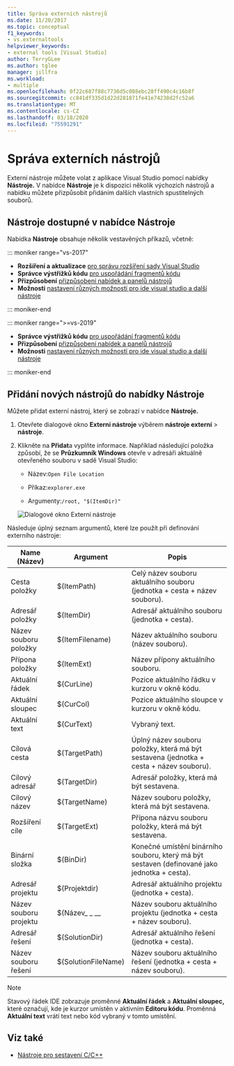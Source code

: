 ```yaml
---
title: Správa externích nástrojů
ms.date: 11/20/2017
ms.topic: conceptual
f1_keywords:
- vs.externaltools
helpviewer_keywords:
- external tools [Visual Studio]
author: TerryGLee
ms.author: tglee
manager: jillfra
ms.workload:
- multiple
ms.openlocfilehash: 0f22c687f88c7736d5c088ebc28ff490c4c16b8f
ms.sourcegitcommit: cc841df335d1d22d281871fe41e74238d2fc52a6
ms.translationtype: MT
ms.contentlocale: cs-CZ
ms.lasthandoff: 03/18/2020
ms.locfileid: "75591291"
---
```

# <a name="manage-external-tools"></a>Správa externích nástrojů

Externí nástroje můžete volat z aplikace Visual Studio pomocí nabídky **Nástroje.** V nabídce **Nástroje** je k dispozici několik výchozích nástrojů a nabídku můžete přizpůsobit přidáním dalších vlastních spustitelných souborů.

## <a name="tools-available-on-the-tools-menu"></a>Nástroje dostupné v nabídce Nástroje

Nabídka **Nástroje** obsahuje několik vestavěných příkazů, včetně:

::: moniker range="vs-2017"

* **Rozšíření a aktualizace** [pro správu rozšíření sady Visual Studio](finding-and-using-visual-studio-extensions.md)
* **Správce výstřižků kódu** [pro uspořádání fragmentů kódu](code-snippets.md)
* **Přizpůsobení** [přizpůsobení nabídek a panelů nástrojů](how-to-customize-menus-and-toolbars-in-visual-studio.md)
* **Možnosti** [nastavení různých možností pro ide visual studio a další nástroje](reference/options-dialog-box-visual-studio.md)

::: moniker-end

::: moniker range=">=vs-2019"

* **Správce výstřižků kódu** [pro uspořádání fragmentů kódu](code-snippets.md)
* **Přizpůsobení** [přizpůsobení nabídek a panelů nástrojů](how-to-customize-menus-and-toolbars-in-visual-studio.md)
* **Možnosti** [nastavení různých možností pro ide visual studio a další nástroje](reference/options-dialog-box-visual-studio.md)

::: moniker-end

## <a name="add-new-tools-to-the-tools-menu"></a>Přidání nových nástrojů do nabídky Nástroje

Můžete přidat externí nástroj, který se zobrazí v nabídce **Nástroje.**

1. Otevřete dialogové okno **Externí nástroje** výběrem **nástroje externí** > **nástroje**.

1. Klikněte na **Přidat**a vyplňte informace. Například následující položka způsobí, že se **Průzkumník Windows** otevře v adresáři aktuálně otevřeného souboru v sadě Visual Studio:

   * Název:`Open File Location`

   * Příkaz:`explorer.exe`

   * Argumenty:`/root, "$(ItemDir)"`

   ![Dialogové okno Externí nástroje](media/external-tools-dialog.png)

Následuje úplný seznam argumentů, které lze použít při definování externího nástroje:

|Name (Název)|Argument|Popis|
|----------|--------------|-----------------|
|Cesta položky|$(ItemPath)|Celý název souboru aktuálního souboru (jednotka + cesta + název souboru).|
|Adresář položky|$(ItemDir)|Adresář aktuálního souboru (jednotka + cesta).|
|Název souboru položky|$(ItemFilename)|Název aktuálního souboru (název souboru).|
|Přípona položky|$(ItemExt)|Název přípony aktuálního souboru.|
|Aktuální řádek|$(CurLine)|Pozice aktuálního řádku v kurzoru v okně kódu.|
|Aktuální sloupec|$(CurCol)|Pozice aktuálního sloupce v kurzoru v okně kódu.|
|Aktuální text|$(CurText)|Vybraný text.|
|Cílová cesta|$(TargetPath)|Úplný název souboru položky, která má být sestavena (jednotka + cesta + název souboru).|
|Cílový adresář|$(TargetDir)|Adresář položky, která má být sestavena.|
|Cílový název|$(TargetName)|Název souboru položky, která má být sestavena.|
|Rozšíření cíle|$(TargetExt)|Přípona názvu souboru položky, která má být sestavena.|
|Binární složka|$(BinDir)|Konečné umístění binárního souboru, který má být sestaven (definované jako jednotka + cesta).|
|Adresář projektu|$(Projektdir)|Adresář aktuálního projektu (jednotka + cesta).|
|Název souboru projektu|$(Název_ _ __|Název souboru aktuálního projektu (jednotka + cesta + název souboru).|
|Adresář řešení|$(SolutionDir)|Adresář aktuálního řešení (jednotka + cesta).|
|Název souboru řešení|$(SolutionFileName)|Název souboru aktuálního řešení (jednotka + cesta + název souboru).|

> [!NOTE]
> Stavový řádek IDE zobrazuje proměnné **Aktuální řádek** a **Aktuální sloupec,** které označují, kde je kurzor umístěn v aktivním **Editoru kódu**. Proměnná **Aktuální text** vrátí text nebo kód vybraný v tomto umístění.

## <a name="see-also"></a>Viz také

- [Nástroje pro sestavení C/C++](/cpp/build/reference/c-cpp-build-tools)
